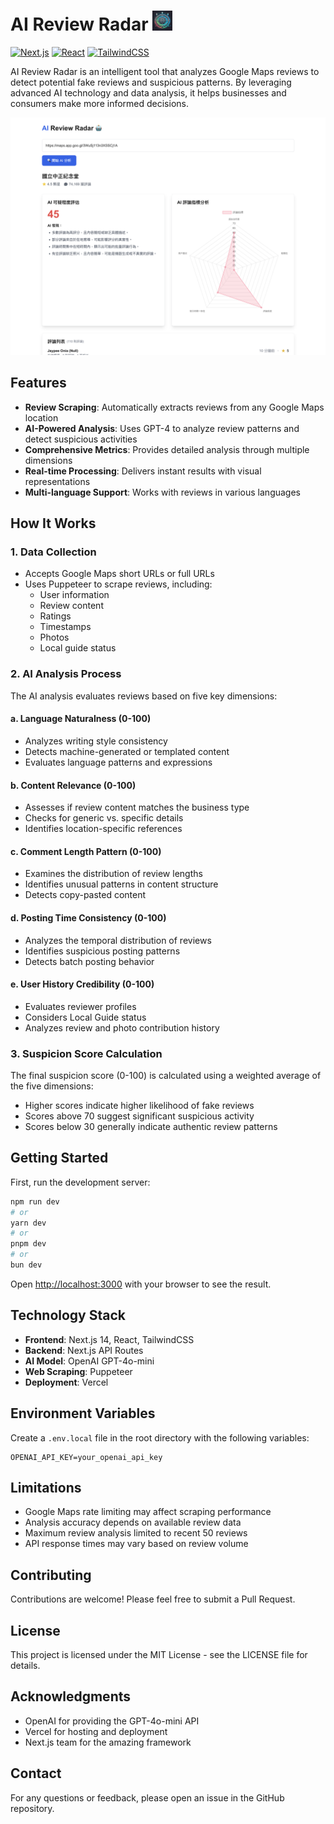 # AI Review Radar <img src="public/review-radar.png" alt="AI Review Radar Icon" width="32" height="32" />

[![Next.js](https://img.shields.io/badge/Next.js-14-black)](https://nextjs.org/)
[![React](https://img.shields.io/badge/React-18-blue)](https://reactjs.org/)
[![TailwindCSS](https://img.shields.io/badge/TailwindCSS-3-06B6D4)](https://tailwindcss.com/)

AI Review Radar is an intelligent tool that analyzes Google Maps reviews to detect potential fake reviews and suspicious patterns. By leveraging advanced AI technology and data analysis, it helps businesses and consumers make more informed decisions.

![Demo Screenshot](public/demo.png)

## Features

- **Review Scraping**: Automatically extracts reviews from any Google Maps location
- **AI-Powered Analysis**: Uses GPT-4 to analyze review patterns and detect suspicious activities
- **Comprehensive Metrics**: Provides detailed analysis through multiple dimensions
- **Real-time Processing**: Delivers instant results with visual representations
- **Multi-language Support**: Works with reviews in various languages

## How It Works

### 1. Data Collection
- Accepts Google Maps short URLs or full URLs
- Uses Puppeteer to scrape reviews, including:
  - User information
  - Review content
  - Ratings
  - Timestamps
  - Photos
  - Local guide status

### 2. AI Analysis Process

The AI analysis evaluates reviews based on five key dimensions:

#### a. Language Naturalness (0-100)
- Analyzes writing style consistency
- Detects machine-generated or templated content
- Evaluates language patterns and expressions

#### b. Content Relevance (0-100)
- Assesses if review content matches the business type
- Checks for generic vs. specific details
- Identifies location-specific references

#### c. Comment Length Pattern (0-100)
- Examines the distribution of review lengths
- Identifies unusual patterns in content structure
- Detects copy-pasted content

#### d. Posting Time Consistency (0-100)
- Analyzes the temporal distribution of reviews
- Identifies suspicious posting patterns
- Detects batch posting behavior

#### e. User History Credibility (0-100)
- Evaluates reviewer profiles
- Considers Local Guide status
- Analyzes review and photo contribution history

### 3. Suspicion Score Calculation

The final suspicion score (0-100) is calculated using a weighted average of the five dimensions:
- Higher scores indicate higher likelihood of fake reviews
- Scores above 70 suggest significant suspicious activity
- Scores below 30 generally indicate authentic review patterns

## Getting Started

First, run the development server:

```bash
npm run dev
# or
yarn dev
# or
pnpm dev
# or
bun dev
```

Open [http://localhost:3000](http://localhost:3000) with your browser to see the result.

## Technology Stack

- **Frontend**: Next.js 14, React, TailwindCSS
- **Backend**: Next.js API Routes
- **AI Model**: OpenAI GPT-4o-mini
- **Web Scraping**: Puppeteer
- **Deployment**: Vercel

## Environment Variables

Create a `.env.local` file in the root directory with the following variables:

```env
OPENAI_API_KEY=your_openai_api_key
```

## Limitations

- Google Maps rate limiting may affect scraping performance
- Analysis accuracy depends on available review data
- Maximum review analysis limited to recent 50 reviews
- API response times may vary based on review volume

## Contributing

Contributions are welcome! Please feel free to submit a Pull Request.

## License

This project is licensed under the MIT License - see the LICENSE file for details.

## Acknowledgments

- OpenAI for providing the GPT-4o-mini API
- Vercel for hosting and deployment
- Next.js team for the amazing framework

## Contact

For any questions or feedback, please open an issue in the GitHub repository.